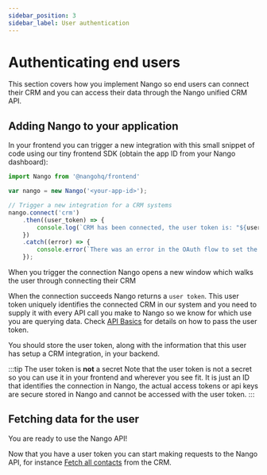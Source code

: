 ```yaml
---
sidebar_position: 3
sidebar_label: User authentication
---
```


# Authenticating end users

This section covers how you implement Nango so end users can connect their CRM and you can access their data through the Nango unified CRM API.

## Adding Nango to your application

In your frontend you can trigger a new integration with this small snippet of code using our tiny frontend SDK (obtain the app ID from your Nango dashboard):
```js
import Nango from '@nangohq/frontend'

var nango = new Nango('<your-app-id>');

// Trigger a new integration for a CRM systems
nango.connect('crm')
    .then((user_token) => {
        console.log(`CRM has been connected, the user token is: "${user_token}"`);
    })
    .catch((error) => {
        console.error(`There was an error in the OAuth flow to set the integration up: ${error.error.type} - ${error.error.message}`);
    });
```

When you trigger the connection Nango opens a new window which walks the user through connecting their CRM

When the connection succeeds Nango returns a `user token`. This user token uniquely identifies the connected CRM in our system and you need to supply it with every API call you make to Nango so we know for which use you are querying data. Check [API Basics](basics.md) for details on how to pass the user token.

You should store the user token, along with the information that this user has setup a CRM integration, in your backend.

:::tip The user token is **not** a secret
Note that the user token is not a secret so you can use it in your frontend and wherever you see fit. It is just an ID that identifies the connection in Nango, the actual access tokens or api keys are secure stored in Nango and cannot be accessed with the user token.
:::

## Fetching data for the user
You are ready to use the Nango API!

Now that you have a user token you can start making requests to the Nango API, for instance [Fetch all contacts](fetch-contacts.md) from the CRM.